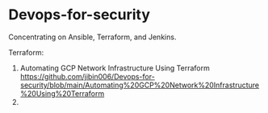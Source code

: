 # Devops-for-security
Concentrating on Ansible, Terraform, and Jenkins.


Terraform:

1) Automating GCP Network Infrastructure Using Terraform
https://github.com/jibin006/Devops-for-security/blob/main/Automating%20GCP%20Network%20Infrastructure%20Using%20Terraform
2) 
